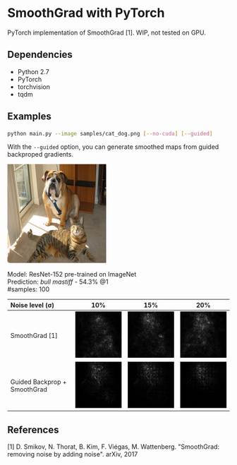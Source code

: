 # SmoothGrad with PyTorch

PyTorch implementation of SmoothGrad [1].
WIP, not tested on GPU.

## Dependencies

* Python 2.7
* PyTorch
* torchvision
* tqdm

## Examples

```bash
python main.py --image samples/cat_dog.png [--no-cuda] [--guided]
```

With the ```--guided``` option, you can generate smoothed maps from guided backproped gradients.

![](samples/cat_dog.png)

Model: ResNet-152 pre-trained on ImageNet<br>
Prediction: *bull mastiff* - 54.3% @1<br>
#samples: 100

|Noise level (σ)|10%|15%|20%|
|:-|:-:|:-:|:-:|
|SmoothGrad [1]|![](samples/bull_mastiff_10.gif)|![](samples/bull_mastiff_15.gif)|![](samples/bull_mastiff_20.gif)|
|Guided Backprop + SmoothGrad|![](samples/bull_mastiff_10_guided.gif)|![](samples/bull_mastiff_15_guided.gif)|![](samples/bull_mastiff_20_guided.gif)|
## References
\[1\] D. Smikov, N. Thorat, B. Kim, F. Viégas, M. Wattenberg. "SmoothGrad: removing noise by adding noise". arXiv, 2017<br>
